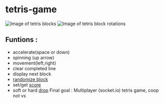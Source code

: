 # tetris-game
![Image of tetris blocks](http://meatfighter.com/tetrisprinteralgorithm/names.png)
![Image of tetris block rotations](https://vignette.wikia.nocookie.net/tetrisconcept/images/3/3d/SRS-pieces.png/revision/latest?cb=20060626173148)
## Funtions :
  * accelerate(space or down)
  * spinning (up arrow)
  * movement(left,right)
  * clear completed line
  * display next block
  * [randomize block](http://tetris.wikia.com/wiki/Random_Generator)
  * set/get [score](http://tetris.wikia.com/wiki/Scoring)
  * soft or hard [drop](http://tetris.wikia.com/wiki/Drop)
Final goal : Multiplayer (socket.io) tetris game, coop not vs
  
  
